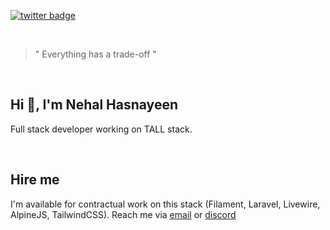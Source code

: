 [![twitter badge](https://img.shields.io/badge/twitter-@hasnayeen-orange?style=for-the-badge&logo=twitter)](https://twitter.com/nhasnayeen)

<br/>

> " Everything has a trade-off "

<br/>

## Hi 👋, I'm Nehal Hasnayeen

Full stack developer working on TALL stack.

<br/>

## Hire me

I'm available for contractual work on this stack (Filament, Laravel, Livewire, AlpineJS, TailwindCSS). Reach me via [email](searching.nehal@gmail.com) or [discord](discordapp.com/users/297318343642447872)

